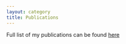 ```yaml
---
layout: category
title: Publications
---
```


Full list of my publications can be found <a href="https://orcid.org/0000-0002-5923-2151" target="_blank">here</a>


